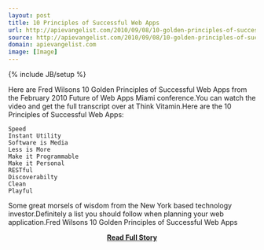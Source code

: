 ```yaml
---
layout: post
title: 10 Principles of Successful Web Apps
url: http://apievangelist.com/2010/09/08/10-golden-principles-of-successful-web-apps/
source: http://apievangelist.com/2010/09/08/10-golden-principles-of-successful-web-apps/
domain: apievangelist.com
image: [Image]
---
```

{% include JB/setup %}<p>Here are Fred Wilsons 10 Golden Principles of Successful Web Apps from the February 2010 Future of Web Apps Miami conference.You can watch the video and get the full transcript over at Think Vitamin.Here are the 10 Principles of Successful Web Apps:

	Speed
	Instant Utility
	Software is Media
	Less is More
	Make it Programmable
	Make it Personal
	RESTful
	Discoverabilty
	Clean
	Playful

Some great morsels of wisdom from the New York based technology investor.Definitely a list you should follow when planning your web application.Fred Wilsons 10 Golden Principles of Successful Web Apps</p>
<center><p><a href="http://apievangelist.com/2010/09/08/10-golden-principles-of-successful-web-apps/" style='padding:25px; font-sze:18px; font-weight: bold;'>Read Full Story</a></p></center>
